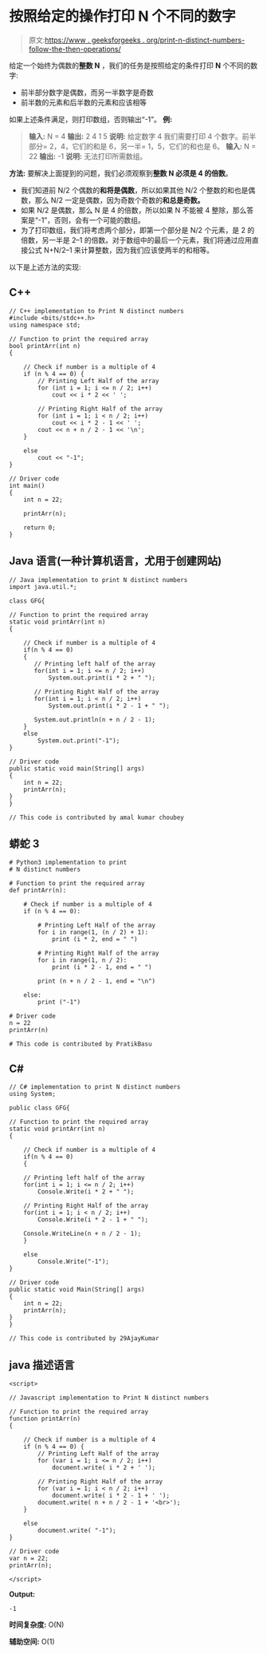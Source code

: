 # 按照给定的操作打印 N 个不同的数字

> 原文:[https://www . geeksforgeeks . org/print-n-distinct-numbers-follow-the-then-operations/](https://www.geeksforgeeks.org/print-n-distinct-numbers-following-the-given-operations/)

给定一个始终为偶数的**整数 N** ，我们的任务是按照给定的条件打印 **N** 个不同的数字:

*   前半部分数字是偶数，而另一半数字是奇数
*   前半数的元素和后半数的元素和应该相等

如果上述条件满足，则打印数组，否则输出“-1”。
**例:**

> **输入:** N = 4
> **输出:** 2 4 1 5
> **说明:**
> 给定数字 4 我们需要打印 4 个数字。前半部分= 2，4，它们的和是 6，另一半= 1，5，它们的和也是 6。
> **输入:** N = 22
> **输出:** -1
> **说明:**
> 无法打印所需数组。

**方法:**
要解决上面提到的问题，我们必须观察到**整数 N 必须是 4 的倍数**。

*   我们知道前 N/2 个偶数的**和将是偶数**，所以如果其他 N/2 个整数的和也是偶数，那么 N/2 一定是偶数，因为奇数个奇数的**和总是奇数。**
*   如果 N/2 是偶数，那么 N 是 4 的倍数，所以如果 N 不能被 4 整除，那么答案是“-1”，否则，会有一个可能的数组。
*   为了打印数组，我们将考虑两个部分，即第一个部分是 N/2 个元素，是 2 的倍数，另一半是 2–1 的倍数。对于数组中的最后一个元素，我们将通过应用直接公式 N+N/2–1 来计算整数，因为我们应该使两半的和相等。

以下是上述方法的实现:

## C++

```
// C++ implementation to Print N distinct numbers
#include <bits/stdc++.h>
using namespace std;

// Function to print the required array
bool printArr(int n)
{

    // Check if number is a multiple of 4
    if (n % 4 == 0) {
        // Printing Left Half of the array
        for (int i = 1; i <= n / 2; i++)
            cout << i * 2 << ' ';

        // Printing Right Half of the array
        for (int i = 1; i < n / 2; i++)
            cout << i * 2 - 1 << ' ';
        cout << n + n / 2 - 1 << '\n';
    }

    else
        cout << "-1";
}

// Driver code
int main()
{
    int n = 22;

    printArr(n);

    return 0;
}
```

## Java 语言(一种计算机语言，尤用于创建网站)

```
// Java implementation to print N distinct numbers
import java.util.*;

class GFG{

// Function to print the required array
static void printArr(int n)
{

    // Check if number is a multiple of 4
    if(n % 4 == 0)
    {
       // Printing left half of the array
       for(int i = 1; i <= n / 2; i++)
           System.out.print(i * 2 + " ");

       // Printing Right Half of the array
       for(int i = 1; i < n / 2; i++)
           System.out.print(i * 2 - 1 + " ");

       System.out.println(n + n / 2 - 1);
    }
    else
        System.out.print("-1");
}

// Driver code
public static void main(String[] args)
{
    int n = 22;
    printArr(n);
}
}

// This code is contributed by amal kumar choubey
```

## 蟒蛇 3

```
# Python3 implementation to print
# N distinct numbers

# Function to print the required array
def printArr(n):

    # Check if number is a multiple of 4
    if (n % 4 == 0):

        # Printing Left Half of the array
        for i in range(1, (n / 2) + 1):
            print (i * 2, end = " ")

        # Printing Right Half of the array
        for i in range(1, n / 2):
            print (i * 2 - 1, end = " ")

        print (n + n / 2 - 1, end = "\n")

    else:
        print ("-1")

# Driver code
n = 22
printArr(n)

# This code is contributed by PratikBasu
```

## C#

```
// C# implementation to print N distinct numbers
using System;

public class GFG{

// Function to print the required array
static void printArr(int n)
{

    // Check if number is a multiple of 4
    if(n % 4 == 0)
    {

    // Printing left half of the array
    for(int i = 1; i <= n / 2; i++)
        Console.Write(i * 2 + " ");

    // Printing Right Half of the array
    for(int i = 1; i < n / 2; i++)
        Console.Write(i * 2 - 1 + " ");

    Console.WriteLine(n + n / 2 - 1);
    }

    else
        Console.Write("-1");
}

// Driver code
public static void Main(String[] args)
{
    int n = 22;
    printArr(n);
}
}

// This code is contributed by 29AjayKumar
```

## java 描述语言

```
<script>

// Javascript implementation to Print N distinct numbers

// Function to print the required array
function printArr(n)
{

    // Check if number is a multiple of 4
    if (n % 4 == 0) {
        // Printing Left Half of the array
        for (var i = 1; i <= n / 2; i++)
            document.write( i * 2 + ' ');

        // Printing Right Half of the array
        for (var i = 1; i < n / 2; i++)
            document.write( i * 2 - 1 + ' ');
        document.write( n + n / 2 - 1 + '<br>');
    }

    else
        document.write( "-1");
}

// Driver code
var n = 22;
printArr(n);

</script>
```

**Output:** 

```
-1
```

**时间复杂度:** O(N)

**辅助空间:** O(1)